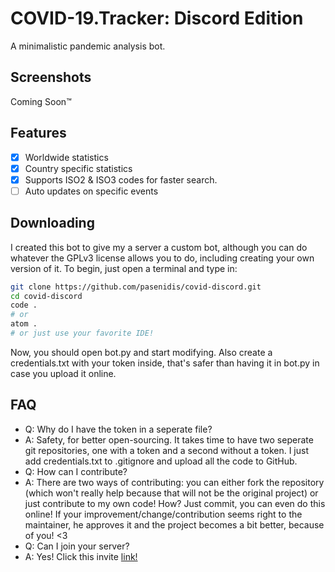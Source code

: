 # COVID-19.Tracker: Discord Edition
A minimalistic pandemic analysis bot.

## Screenshots
Coming Soon:tm:

## Features
- [x] Worldwide statistics
- [x] Country specific statistics
- [x] Supports ISO2 & ISO3 codes for faster search.
- [ ] Auto updates on specific events

## Downloading
I created this bot to give my a server a custom bot, although you can do whatever the GPLv3 license allows you to do, including creating your own version of it.
To begin, just open a terminal and type in:
```bash
git clone https://github.com/pasenidis/covid-discord.git
cd covid-discord
code .
# or
atom .
# or just use your favorite IDE!
```
Now, you should open bot.py and start modifying.
Also create a credentials.txt with your token inside, that's safer than having it in bot.py in case you upload it online.

## FAQ
* Q: Why do I have the token in a seperate file?
* A: Safety, for better open-sourcing. It takes time to have two seperate git repositories, one with a token and a second without a token. I just add credentials.txt to .gitignore and upload all the code to GitHub.
* Q: How can I contribute?
* A: There are two ways of contributing: you can either fork the repository (which won't really help because that will not be the original project) or just contribute to my own code! How? Just commit, you can even do this online! If your improvement/change/contribution seems right to the maintainer, he approves it and the project becomes a bit better, because of you! <3
* Q: Can I join your server?
* A: Yes! Click this invite [link!](https://discord.gg/FtQ769f)
